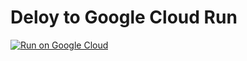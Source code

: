 # Deloy to Google Cloud Run
[![Run on Google Cloud](https://deploy.cloud.run/button.svg)](https://deploy.cloud.run)
